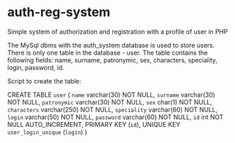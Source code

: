 # auth-reg-system
Simple system of authorization and registration with a profile of user in PHP

The MySql dbms with the auth_system database is used to store users.
There is only one table in the database - user. The table contains the following fields: name, surname, patronymic, sex, characters, speciality, login, password, id.

Script to create the table:

CREATE TABLE `user` (
  `name` varchar(30) NOT NULL,
  `surname` varchar(30) NOT NULL,
  `patronymic` varchar(30) NOT NULL,
  `sex` char(1) NOT NULL,
  `characters` varchar(250) NOT NULL,
  `speciality` varchar(60) NOT NULL,
  `login` varchar(50) NOT NULL,
  `password` varchar(60) NOT NULL,
  `id` int NOT NULL AUTO_INCREMENT,
  PRIMARY KEY (`id`),
  UNIQUE KEY `user_login_unique` (`login`)
)

